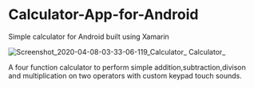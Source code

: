# Calculator-App-for-Android
Simple calculator for Android built using Xamarin

![Screenshot_2020-04-08-03-33-06-119_Calculator_ Calculator_](https://user-images.githubusercontent.com/49993917/78726001-8d1b2d80-794e-11ea-95f9-37f8d18a6e5c.jpg)

A four function calculator to perform simple addition,subtraction,divison and multiplication on two operators with custom keypad touch sounds.
